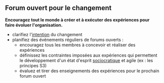 ## Forum ouvert pour le changement

**Encouragez tout le monde à créer et à exécuter des expériences pour faire évoluer l'organisation.**

- clarifiez l'[intention](glossary:organizational-driver) du changement
- planifiez des événements réguliers de forums ouverts : 
    - encouragez tous les membres à concevoir et réaliser des expériences
    - définissez les contraintes imposées aux expériences qui permettent le développement d'un état d'esprit [sociocratique](glossary:sociocracy) et agile (ex : les principes S3)
    - évaluez et tirer des enseignements des expériences pour le prochain forum ouvert